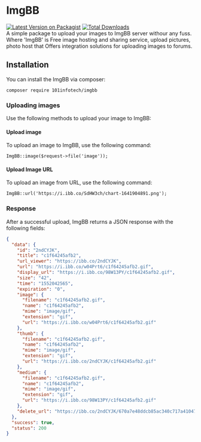 # ImgBB

[![Latest Version on Packagist](https://img.shields.io/packagist/v/101infotech/imgbb.svg?style=flat-square)](https://github.com/101infotech/imgbb)
[![Total Downloads](https://img.shields.io/packagist/dt/101infotech/imgbb.svg?style=flat-square)](https://packagist.org/packages/101infotech/imgbb)
\
A simple package to upload your images to ImgBB server withour any fuss. Where 'ImgBB' is Free image hosting and sharing service, upload pictures, photo host that Offers integration solutions for uploading images to forums.

## Installation

You can install the ImgBB via composer:

```
composer require 101infotech/imgbb
```

### Uploading images

Use the following methods to upload your image to ImgBB:

#### Upload image

To upload an image to ImgBB, use the following command:

```
ImgBB::image($request->file('image'));
```

#### Upload Image URL

To upload an image from URL, use the following command:

```
ImgBB::url('https://i.ibb.co/SdHW3ch/chart-1641904891.png');
```

### Response

After a successful upload, ImgBB returns a JSON response with the following fields:

```json
{
  "data": {
    "id": "2ndCYJK",
    "title": "c1f64245afb2",
    "url_viewer": "https://ibb.co/2ndCYJK",
    "url": "https://i.ibb.co/w04Prt6/c1f64245afb2.gif",
    "display_url": "https://i.ibb.co/98W13PY/c1f64245afb2.gif",
    "size": "42",
    "time": "1552042565",
    "expiration": "0",
    "image": {
      "filename": "c1f64245afb2.gif",
      "name": "c1f64245afb2",
      "mime": "image/gif",
      "extension": "gif",
      "url": "https://i.ibb.co/w04Prt6/c1f64245afb2.gif"
    },
    "thumb": {
      "filename": "c1f64245afb2.gif",
      "name": "c1f64245afb2",
      "mime": "image/gif",
      "extension": "gif",
      "url": "https://i.ibb.co/2ndCYJK/c1f64245afb2.gif"
    },
    "medium": {
      "filename": "c1f64245afb2.gif",
      "name": "c1f64245afb2",
      "mime": "image/gif",
      "extension": "gif",
      "url": "https://i.ibb.co/98W13PY/c1f64245afb2.gif"
    },
    "delete_url": "https://ibb.co/2ndCYJK/670a7e48ddcb85ac340c717a41047e5c"
  },
  "success": true,
  "status": 200
}
```

